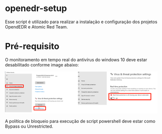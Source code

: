 # openedr-setup

Esse script é utilizado para realizar a instalação e configuração dos projetos OpendEDR e Atomic Red Team. 

# Pré-requisito

O monitoramento em tempo real do antivírus do windows 10 deve estar desabilitado conforme image abaixo:

![Virus e Threat protection settings](https://github.com/diego962/openedr-setup/blob/main/assets/file1.png)

A política de bloqueio para execução de script powershell deve estar como Bypass ou Unrestricted.